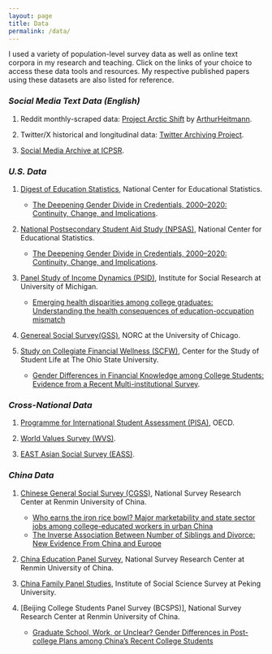 ```yaml
---
layout: page
title: Data
permalink: /data/
---
```


I used a variety of population-level survey data as well as online text corpora in my research and teaching. Click on the links of your choice to access these data tools and resources. My respective published papers using these datasets are also listed for reference.

### *Social Media Text Data (English)*

1. Reddit monthly-scraped data: [Project Arctic Shift](https://github.com/ArthurHeitmann/arctic_shift) by [ArthurHeitmann](https://github.com/ArthurHeitmann/arctic_shift/blob/master/file_content_explanations.md).

2. Twitter/X historical and longitudinal data: [Twitter Archiving Project](https://archive.org/details/twitterarchive?tab=collection).

3. [Social Media Archive at ICPSR](https://socialmediaarchive.org).

### *U.S. Data*

1. [Digest of Education Statistics](https://nces.ed.gov/programs/digest/), National Center for Educational Statistics.
   - [The Deepening Gender Divide in Credentials, 2000–2020: Continuity, Change, and Implications](https://www.rsfjournal.org/content/11/1/154).
  
2. [National Postsecondary Student Aid Study (NPSAS)](https://nces.ed.gov/surveys/npsas/), National Center for Educational Statistics.
    - [The Deepening Gender Divide in Credentials, 2000–2020: Continuity, Change, and Implications](https://www.rsfjournal.org/content/11/1/154).

3. [Panel Study of Income Dynamics (PSID)](https://psidonline.isr.umich.edu/), Institute for Social Research at University of Michigan.
   - [Emerging health disparities among college graduates: Understanding the health consequences of education-occupation mismatch](https://www.sciencedirect.com/science/article/abs/pii/S0049089X24000371)
  
4. [Genereal Social Survey(GSS)](https://gss.norc.org/), NORC at the University of Chicago.

5. [Study on Collegiate Financial Wellness (SCFW)](https://cssl.osu.edu/research-projects/study-on-collegiate-financial-wellness), Center for the Study of Student Life at The Ohio State University.
    - [Gender Differences in Financial Knowledge among College Students: Evidence from a Recent Multi-institutional Survey](https://link.springer.com/article/10.1007/s10834-022-09860-1).
    

### *Cross-National Data*

1. [Programme for International Student Assessment (PISA)](https://www.oecd.org/en/about/programmes/pisa.html), OECD.

2. [World Values Survey (WVS)](https://www.worldvaluessurvey.org/wvs.jsp).

3. [EAST Asian Social Survey (EASS)](https://www.eassda.org/?ckattempt=1).

### *China Data*

1. [Chinese General Social Survey (CGSS)](http://cgss.ruc.edu.cn/English/Home.htm), National Survey Research Center at Renmin University of China.
   - [Who earns the iron rice bowl? Major marketability and state sector jobs among college-educated workers in urban China](https://journals.sagepub.com/doi/abs/10.1177/2057150X241237629)
   - [The Inverse Association Between Number of Siblings and Divorce: New Evidence From China and Europe](https://journals.sagepub.com/doi/abs/10.1177/0192513X231162977)
  
2. [China Education Panel Survey](http://ceps.ruc.edu.cn/English/Overview/Overview.htm), National Survey Research Center at Renmin University of China.

3. [China Family Panel Studies](https://www.isss.pku.edu.cn/cfps/en/), Institute of Social Science Survey at Peking University.

4. [Beijing College Students Panel Survey (BCSPS)], National Survey Research Center at Renmin University of China.
   - [Graduate School, Work, or Unclear? Gender Differences in Post-college Plans among China’s Recent College Students
](https://journals.sagepub.com/doi/abs/10.1177/07311214221124536)


